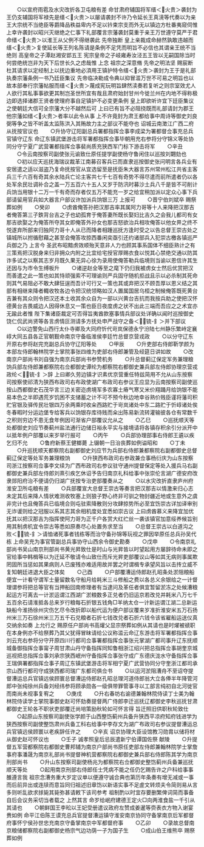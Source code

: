 <!-- { "loadSidebar": true } -->
　　○以宣府雨雹及水灾改折各卫屯粮有差  命甘肃府辅国将军缙＜火贵＞袭封为王仍支辅国将军禄先是缙＜火贵＞以屡请袭封不许乃令延长王真滰等代奏以为亲王大宗统不当绝臣等爵降品秩益卑内不足以钤束宗支而外无以镇边方杜番夷窥伺惟  上幸许袭封以昭兴灭继绝之仁事下礼部覆言宗藩袭封莫重于亲王万世遵守莫严于君命缙＜火贵＞以淮王从父例不得继袭此  先帝独断  皇上亲裁成命赫然孰敢违越而缙＜火贵＞复使延长等王列名陈请是条例不足凭而明旨不必信也其谓亲王统不当绝则  高皇帝之子潭赵湘安郢五王  宪宗皇帝之子岐雍寿汝泾五王皆以无嗣国除当时何尝绝统岂非为天下后世长久之虑哉惟  上念  祖宗之深意脩  先帝之明法坚  赐宸断杜其请求以定经制上以抚边重地必湏用王镇护特令缙＜火贵＞袭封为王于是礼部执奏宗藩条例一书乃廷臣集议  先帝临决勒成令典以抑冒滥万世不可易之明旨也以故本部奉行宗藩帖服而缙＜火贵＞蔑成宪玩明旨肆然渎奏若复听之则宗室效尤人人欲行其私事事欲更其制岂圣世所宜有哉且肃府始封甘州今徙兰州在内地不得称极边即选择诸郡王贤者使理府事自足镇护不必变更条例  皇上即欲听许宜下廷臣集议之使朝廷大信可全宗藩大分不越然后可  上曰已有旨不必阻挠既而礼部请封为郡王他宗藩如缙＜火贵＞者率以此令从事  上不许竟封为肃王都给事中周诗等御史刘良弼等争之皆不听盖太监陈洪入其贿故力主之部议不能夺也  诏城云南澂江广西二府从抚按官议也
　　○升协守辽阳副总兵署都指挥佥事李成梁为署都督佥事充总兵官镇守辽东  命辽东镇武堡游击将军署都指挥佥事毕朝用充右参将分守锦义等处协同分守宁夏广武营署都指挥佥事裴尚质充狭西军门标下游击将军
　　○辛丑
　　○令云南按察司副使张元谕致仕原任提学副使杨守鲁闲住以巡按刘翾劾也
　　○初以应天巡抚海瑞议裁革江南募召客兵已而直隶巡按御史张问明言各兵业有安居遣之适以滋盗乃复命抚按官从宜选留至是抚臣朱大器言苏州常州松江共省主客兵三千六百有奇其余水陆兵亡论主客共七千七百有奇势不得尽遣而前所遣者仍以各处军余民壮调补合之盖一万五百六十五人又岁于防汛时募沙土兵八千是皆不可削计兵饷当用银十二万一千有奇而存者仅五万不能充一岁之给宜稍加派以定众心事下兵部请留用官兵如大器言户部议许加派兵饷银三万  上报可
　　○晋宁伯刘斌卒  赐祭葬如例
　　○癸卯
　　○虏酋俺答孙把汉那吉率其属阿力哥等十人来降把汉那吉者俺答第三子鉄背台吉之子也幼孤育于俺答妻所既长娶妇比吉久之会我儿都司有女那吉欲娶之为俺答所夺其女即俺答外孙女也那吉怒欲治兵相攻俺答以他女畀之终不悦遂弃所部来归独阿力哥十人从已而降者相踵巡抚方逢时受之以告总督王崇古处之镇城所以拊循慰藉之甚至会俺答攻掠西番闲奕亟引还约诸部兵入犯崇古檄各镇巡严兵御之乃  上言今  圣武布昭黯虏效顺殆天意非人力也顾其事系国体不细臣熟计之有三策焉把汉脱身来归非拥众内附之比宜给宅授官厚赐衣食以悦其心禁绝交通以防其诈多试之以察其志岁月既久果无异心徐为录用使俺答勒兵临境则当谕以恩信许其生还因与为市令生缚板升
　　○诸逆赵全等至之麾下仍归我被虏女士然后优赏把汉而善遣之此一策也如其恃顽强索不可理谕则严兵固守随机拒战且示以必杀制其死命则其气易阻必不敢大肆狂逞而吾计可行又一策也其或弃把汉不顾吾厚以恩义结之其部有相继来降者輙收牧各边令把汉统领略如汉人置属国居乌桓之制候俺答既死黄台吉兼有其众则令把汉还本土收其余众自为一部以兴黄台吉抗而我按兵助之使把汉怀德黄台吉畏威边人因得休息又一策也臣日夜度虏之状不出此三端而吾应之之术宜亦无踰此者惟  陛下集诸臣裁定可否得旨夷酋款塞事情兵部议处详确以闻时巡按御史饶仁侃武尚贤等各言虏情叵测请多方抚处申严战守之备＜锍-釒＞并下部议
　　○以边警免山西行太仆寺卿及大同府忻代岢岚保德永宁汾陆七州静乐繁峙定襄崞大同五县各正官朝觐命南京守备临淮侯李廷竹总督京营戎政
　　○以分守辽东开原右参将赵完充副总兵协守辽阳等处
　　○甲辰
　　○升吏部右侍郎靳学颜为本部左侍郎翰林院学士掌院事张四维为吏部右侍郎兼管及经筵日讲如故
　　○改南京户部尚书刘自强为南京兵部尚书参赞机务
　　○升总督蓟辽保定军务兼理粮饷兵部左侍郎兼都察院右佥都御史谭纶为都察院右都御史兼兵部左侍郎协理京营戎政纶＜锍-釒＞辞  上曰卿久劳边镇才识素优京营重任特兹简用不允从山东按察司按察使祁清为狭西布政司右布政使湖广布政司右参议王应显为云南按察司副使巡按山西都御史石茂华言三边关密迩虏境军多农寡土瘠气寒又米价翔踊月给饷银不能易本色之半即遇荒岁饥困不支储蓄之计不可不预今秋边地幸谷熟价贱臣谨将藩司积贮官银及驿传民壮银四万余两乘时收籴西路贮于岢岚诸处中东二路贮于忻崞诸处俟冬春暇时分运边堡专给客兵以饷银存库待贱而籴出陈易新流转灌输彼各仓有常数千之积则穷边不患无食年例因可渐省户部覆议允从之
　　○乙巳
　　○巡抚顺天等处都御史刘应节奏蓟州盐法通行边储日裕永平实与接境请将各镇存积余引分派开中以抵年例户部覆以来岁举行报可
　　○丙午
　　○兵部协理部事右侍郎王遴以疾乞归不允
　　○鲁府新蔡王健榔薨  上辍朝一日治丧葬如例谥昭和
　　○丁未
　　○升巡抚顺天都察院右副都御史刘应节为兵部右侍郎兼都察院右副都御史总督蓟辽保定等处军务兼理粮饷
　　○升狭西布政司右参政兼佥事杨衍庆为山东按察司浙江按察司佥事李文续为广西布政司右参议驻守通州提督保定等处入援兵马右副都御史兼兵部左侍郎刘熹引疾乞休诏予告归南京礼科给事中张崇伦言湖广德安府改隶郧阳府治不便请仍归湖广抚按专治吏部覆奏从之
　　○以水灾改折直隶庐州府淮安卫所屯粮有差
　　○兵部覆宣大总督王崇古等奏言把汉那吉以情激来归心志未定其后来降人情状难测收牧塞上则狼子野心终非可驯之物封疆近地或生意外之虞非完计也且俺答兵已临境合则屯驻索降散则分攻肆掠势所必至宜饬崇古详加译审别无诈谖则给之冠服以系其志其余相机度处宜悉如崇古议  上曰虏酋慕义来降宜加优抚其以把汉那吉为指挥使阿力哥为正千户各赏大红纻丝一袭该镇官加意绥养候旨别用其制虏机宜令崇古等悉如原奏尽心处置务求至当
　　○总督王崇古以白道沟之败＜锍-釒＞请恤诸死事者钱栋等而治守备孙锦等玩视之罪因举原任总兵孙吴代栋  上命吴充为事官管副总兵事协守山西余令御史勘奏
　　○戊申
　　○令南京礼部尚书吴山南京刑部尚书黄光昇致仕是时山与光昇皆以时望起用方屡辞待命未即之官给事中韩楫等以为迁延不敬请令山致仕而斥光昇吏部覆议山等如其无病则事属欺罔固所当惩如其果病则人已废残亦难适用故并罢之时谓楫专承望风旨以击抟立威不复知朝廷进退大臣之体矣
　　○己酉
　　○户部覆漕运侍郎赵孔昭条处淤阻粮船便宜一计看守谓军士量留数名守船月给耗米三斗修船之费以各总义余银给之一计督理谓参将把总等官有当押船回南修理者有当逮问及革任者俱宜暂留淤冻之处候漕粮起运方可离去一计淤运谓江西湖广淤粮数多正兑者仍旧运京若改兑并耗米八万七千五百余石请淮抵各总来岁行粮每石折银五钱角□羊纳太仓一计新运谓江湖二总新运缺船今淮扬徐州灾伤乞尽令改折即以船代运为便户部议覆来岁准折淮安米五万石扬州米三万石徐州米三万五千石兑粮者石折七钱改兑者石折六钱令该省雇船运送仪真交纳余如奏  上允行之  赐原任户部尚书高爟父显宗祭葬如例从其请也是时燿被禠职在本身例亦不给祭葬乃其父犹得冒昧请给公议称滥云命辽东游击将军署都指挥佥事刘云充右参将分守开原四川行都司佥事署都指挥佥事张元掌湖广都司事升辽东抚顺城备御指挥佥事甯子周甘肃山丹守备指挥同知鲁相浙江绍兴把总指挥佥事胡奎京城巡视把总指挥佥事刘承宗狭西岷州守备指挥佥事张守成广东德庆泷水守备指挥佥事王瑞俱署都指挥佥事子周辽东镇武堡游击将军相宁夏广武营协同分守奎浙江都司承宗山西行都司守成狭西都司瑞广东都司俱佥书
　　○以运河淤阻漕舟不至诏夺提督漕运总兵官镇远侯顾寰总督漕运侍郎赵孔昭总理河道侍郎翁大立各俸半年降管河郎中张纯徐州兵备刘经纬参将顾承勋各一级俱带罪管事寻以工部言纯初自北河徙官而南尚未视事复宥之
　　○庚戌
　　○升右春坊右谕德兼翰林院侍读丁士美为翰林院侍读学士掌院事御史赵可怀劾奏提督两广侍郎李迁巡抚辽都御史李秋巡抚甘肃都御史王轮各不职状吏部覆迁尚培策励秋轮如可怀言得  旨迁照旧供职秋轮致仕
　　○起原山东按察司副使张学颜于山西整饬蓟州兵备升狭西平凉府知府钱进学为狭西按察司副使整饬肃州兵备工科右给事中李存文为湖广布政司右参议提督漕运总兵官镇远侯顾寰以老疾辞任许之
　　○辛亥  诏京协理大臣设馆教习勋胄以储将材从御史赵可怀议也
　　○壬子  诚孝照皇后忌辰遣新宁伯谭国佐祭  献陵
　　○升提督五军营都察院右都御史曹邦辅为南京户部尚书原任吏部左侍郎兼翰林院学士掌詹事府事潘晟为南京礼部尚书提督神机营都察院右都御史兼兵部右侍郎陈其学为南京刑部尚书
　　○升山东按察司副使杨兆为都察院右佥都御史整饬蓟州兵备兼巡抚顺天等处
　　○起用南京刑部右侍郎任士凭病不能之任仍乞赐告许之户科给事事雒遵言我  祖宗念漕务重大岁定议单以便遵守诚合典也第历年条奏有增无减或一事而后前异出或连牍而意旨同归祖述旧章饬以新语实事不足虗文转烦夫令简则易从言多则听乱欲求捄毙其毙弥甚请敕下该司参考  祖制酌以时宜存要删繁俾词简而事备自后会议务采切当者载之  上然其言  命岁给岷府建德王定火□向两淮食盐一千引从其请也
　　○朝鲜国王李昖以王妃受册遣议政府左赞成姜暹等赍表衣方物入谢宴赉如例  命平江伯陈王谟充总兵官提督漕运镇守淮安南京协同守备掌南京后军都督府事怀宁侯孙世忠充南京守备掌南京中军都督府事
　　○乙卯
　　○录故总督南京粮储都察院右副都御史杨宗气边功荫一子为国子生
　　○成山伯王维熊卒  赐祭葬如例
